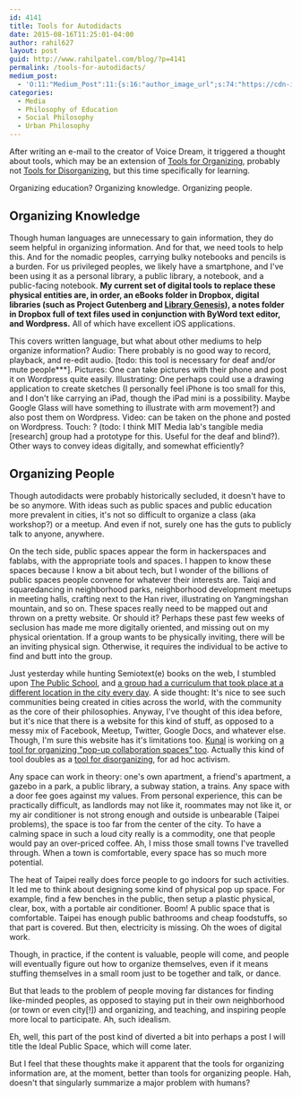 ```yaml
---
id: 4141
title: Tools for Autodidacts
date: 2015-08-16T11:25:01-04:00
author: rahil627
layout: post
guid: http://www.rahilpatel.com/blog/?p=4141
permalink: /tools-for-autodidacts/
medium_post:
  - 'O:11:"Medium_Post":11:{s:16:"author_image_url";s:74:"https://cdn-images-1.medium.com/fit/c/200/200/1*dmbNkD5D-u45r44go_cf0g.png";s:10:"author_url";s:28:"https://medium.com/@rahil627";s:11:"byline_name";N;s:12:"byline_email";N;s:10:"cross_link";s:2:"no";s:2:"id";s:12:"8e141648d2a6";s:21:"follower_notification";s:3:"yes";s:7:"license";s:19:"all-rights-reserved";s:14:"publication_id";s:2:"-1";s:6:"status";s:6:"public";s:3:"url";s:63:"https://medium.com/@rahil627/tools-for-autodidacts-8e141648d2a6";}'
categories:
  - Media
  - Philosophy of Education
  - Social Philosophy
  - Urban Philosophy
---
```

After writing an e-mail to the creator of Voice Dream, it triggered a thought about tools, which may be an extension of <a href="http://www.rahilpatel.com/blog/tools-for-organizing">Tools for Organizing</a>, probably not <a href="http://www.rahilpatel.com/blog/tools-for-disorganizing">Tools for Disorganizing</a>, but this time specifically for learning.

Organizing education? Organizing knowledge. Organizing people.

<h2>Organizing Knowledge</h2>
Though human languages are unnecessary to gain information, they do seem helpful in organizing information. And for that, we need tools to help this. And for the nomadic peoples, carrying bulky notebooks and pencils is a burden. For us privileged peoples, we likely have a smartphone, and I've been using it as a personal library, a public library, a notebook, and a public-facing notebook. <strong>My current set of digital tools to replace these physical entities are, in order, an eBooks folder in Dropbox, digital libraries (such as Project Gutenberg and <a href="http://gen.lib.rus.ec/">Library Genesis</a>), a notes folder in Dropbox full of text files used in conjunction with ByWord text editor, and Wordpress.</strong> All of which have excellent iOS applications.

This covers written language, but what about other mediums to help organize information? Audio: There probably is no good way to record, playback, and re-edit audio. [todo: this tool is necessary for deaf and/or mute people***]. Pictures: One can take pictures with their phone and post it on Wordpress quite easily. Illustrating: One perhaps could use a drawing application to create sketches (I personally feel iPhone is too small for this, and I don't like carrying an iPad, though the iPad mini is a possibility. Maybe Google Glass will have something to illustrate with arm movement?) and also post them on Wordpress. Video: can be taken on the phone and posted on Wordpress. Touch: ? (todo: I think MIT Media lab's tangible media [research] group had a prototype for this. Useful for the deaf and blind?). Other ways to convey ideas digitally, and somewhat efficiently?

<h2>Organizing People</h2>
Though autodidacts were probably historically secluded, it doesn't have to be so anymore. With ideas such as public spaces and public education more prevalent in cities, it's not so difficult to organize a class (aka workshop?) or a meetup. And even if not, surely one has the guts to publicly talk to anyone, anywhere.

On the tech side, public spaces appear the form in hackerspaces and fablabs, with the appropriate tools and spaces. I happen to know these spaces because I know a bit about tech, but I wonder of the billions of public spaces people convene for whatever their interests are. Taiqi and squaredancing in neighborhood parks, neighborhood development meetups in meeting halls, crafting next to the Han river, illustrating on Yangmingshan mountain, and so on. These spaces really need to be mapped out and thrown on a pretty website. Or should it? Perhaps these past few weeks of seclusion has made me more digitally oriented, and missing out on my physical orientation. If a group wants to be physically inviting, there will be an inviting physical sign. Otherwise, it requires the individual to be active to find and butt into the group.

Just yesterday while hunting Semiotext(e) books on the web, I stumbled upon <a href="http://thepublicschool.org/">The Public School</a>, and <a href="http://www.telic.info/node/35">a group had a curriculum that took place at a different location in the city every day</a>. A side thought: It's nice to see such communities being created in cities across the world, with the community as the core of their philosophies. Anyway, I've thought of this idea before, but it's nice that there is a website for this kind of stuff, as opposed to a messy mix of Facebook, Meetup, Twitter, Google Docs, and whatever else. Though, I'm sure this website has it's limitations too. <a href="http://babycastles.com/website/people/">Kunal</a> is working on <a href="http://better.space/"> a tool for organizing "pop-up collaboration spaces" too</a>. Actually this kind of tool doubles as a <a href="http://www.rahilpatel.com/blog/tools-for-disorganizing">tool for disorganizing</a>, for ad hoc activism.

Any space can work in theory: one's own apartment, a friend's apartment, a gazebo in a park, a public library, a subway station, a trains. Any space with a door fee goes against my values. From personal experience, this can be practically difficult, as landlords may not like it, roommates may not like it, or my air conditioner is not strong enough and outside is unbearable (Taipei problems), the space is too far from the center of the city. To have a calming space in such a loud city really is a commodity, one that people would pay an over-priced coffee. Ah, I miss those small towns I've travelled through. When a town is comfortable, every space has so much more potential.

The heat of Taipei really does force people to go indoors for such activities. It led me to think about designing some kind of physical pop up space. For example, find a few benches in the public, then setup a plastic physical, clear, box, with a portable air conditioner. Boom! A public space that is comfortable. Taipei has enough public bathrooms and cheap foodstuffs, so that part is covered. But then, electricity is missing. Oh the woes of digital work.

Though, in practice, if the content is valuable, people will come, and people will eventually figure out how to organize themselves, even if it means stuffing themselves in a small room just to be together and talk, or dance.

But that leads to the problem of people moving far distances for finding like-minded peoples, as opposed to staying put in their own neighborhood (or town or even city[!]) and organizing, and teaching, and inspiring people more local to participate. Ah, such idealism.

Eh, well, this part of the post kind of diverted a bit into perhaps a post I will title the Ideal Public Space, which will come later.

But I feel that these thoughts make it apparent that the tools for organizing information are, at the moment, better than tools for organizing people. Hah, doesn't that singularly summarize a major problem with humans?